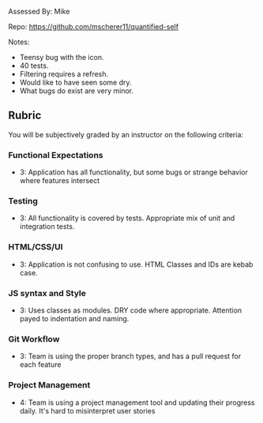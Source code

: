 Assessed By: Mike

Repo: https://github.com/mscherer11/quantified-self

Notes: 
* Teensy bug with the icon.
* 40 tests. 
* Filtering requires a refresh. 
* Would like to have seen some dry. 
* What bugs do exist are very minor.


## Rubric

You will be subjectively graded by an instructor on the following criteria:

### Functional Expectations

- 3: Application has all functionality, but some bugs or strange behavior where features intersect

### Testing

- 3: All functionality is covered by tests. Appropriate mix of unit and integration tests.

### HTML/CSS/UI

- 3: Application is not confusing to use. HTML Classes and IDs are kebab case.

### JS syntax and Style

- 3: Uses classes as modules. DRY code where appropriate. Attention payed to indentation and naming.

### Git Workflow

- 3: Team is using the proper branch types, and has a pull request for each feature

### Project Management

- 4: Team is using a project management tool and updating their progress daily. It's hard to misinterpret user stories

